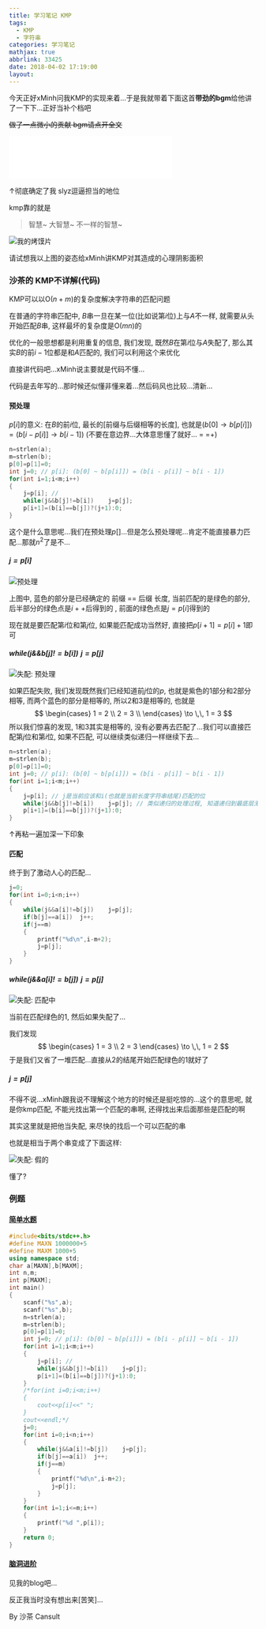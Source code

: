 ```yaml
---
title: 学习笔记 KMP
tags:
  - KMP
  - 字符串
categories: 学习笔记
mathjax: true
abbrlink: 33425
date: 2018-04-02 17:19:00
layout:
---
```


今天正好xMinh问我KMP的实现来着...于是我就带着下面这首**带劲的bgm**给他讲了一下下...正好当补个档吧

~~做了一点微小的贡献 bgm请点开全文~~

<!--more-->

<iframe frameborder="no" border="0" marginwidth="0" marginheight="0" width=330 height=86 src="//music.163.com/outchain/player?type=2&id=548408261&auto=0&height=66"></iframe>

↑彻底确定了我 slyz逗逼担当的地位


kmp靠的就是

> 智慧~ 大智慧~ 不一样的智慧~


![我的烤馍片](../pictures/20180224G.jpg)

请试想我以上图的姿态给xMinh讲KMP对其造成的心理阴影面积

### 沙茶的 KMP不详解(代码)


KMP可以以$\mathrm O(n + m)$的复杂度解决字符串的匹配问题

在普通的字符串匹配中, $B$串一旦在某一位(比如说第$i$位)上与$A$不一样, 就需要从头开始匹配$B$串, 这样最坏的复杂度是$\mathrm O(m n)$的

优化的一般思想都是利用重复的信息, 我们发现, 既然$B$在第$i$位与$A$失配了, 那么其实$B$的前$i - 1$位都是和$A$匹配的, 我们可以利用这个来优化

直接讲代码吧...xMinh说主要就是代码不懂...

代码是去年写的...那时候还似懂非懂来着...然后码风也比较...清新...

#### 预处理

$p[i]$的意义: 在$B$的前$i$位, 最长的[前缀与后缀相等的长度], 
也就是$(b[0] \to b[p[i]]) = (b[i - p[i]] \to b[i - 1])$ (不要在意边界...大体意思懂了就好... = =+)

```cpp
n=strlen(a);
m=strlen(b);
p[0]=p[1]=0;
int j=0; // p[i]: (b[0] ~ b[p[i]]) = (b[i - p[i]] ~ b[i - 1])
for(int i=1;i<m;i++)
{
	j=p[i]; // 
	while(j&&b[j]!=b[i])	j=p[j];
	p[i+1]=(b[i]==b[j])?(j+1):0;
}
```

这个是什么意思呢...我们在预处理$p[]$...但是怎么预处理呢...肯定不能直接暴力匹配...那就$n^2$了是不...

##### $j = p[i]$

![预处理](../pictures/20190224A.png)

上图中, 蓝色的部分是已经确定的 前缀 == 后缀 长度, 当前匹配的是绿色的部分, 后半部分的绿色点是$i++$后得到的
, 前面的绿色点是$j = p[i]$得到的

现在就是要匹配第$i$位和第$j$位, 如果能匹配成功当然好, 直接把$p[i + 1] = p[i] + 1$即可

##### $while (j \&\& b[j] != b[i]) \,\, j = p[j]$

![失配: 预处理](../pictures/20190224B.png)

如果匹配失败, 我们发现既然我们已经知道前$j$位的$p$, 也就是紫色的1部分和2部分相等, 而两个蓝色的部分是相等的, 所以2和3是相等的, 也就是
$$
\begin{cases}
1 = 2 \\
2 = 3 \\
\end{cases}
\to \,\, 1 = 3
$$
所以我们惊喜的发现, 1和3其实是相等的, 没有必要再去匹配了...我们可以直接匹配第$j$位和第$i$位, 如果不匹配, 可以继续类似递归一样继续下去...

```cpp
n=strlen(a);
m=strlen(b);
p[0]=p[1]=0;
int j=0; // p[i]: (b[0] ~ b[p[i]]) = (b[i - p[i]] ~ b[i - 1])
for(int i=1;i<m;i++)
{
	j=p[i]; // j是当前应该和i(也就是当前长度字符串结尾)匹配的位
	while(j&&b[j]!=b[i])	j=p[j]; // 类似递归的处理过程, 知道递归到最底层无法递归: j回到开头了
	p[i+1]=(b[i]==b[j])?(j+1):0;
}
```

↑再粘一遍加深一下印象

#### 匹配

终于到了激动人心的匹配...

```cpp
j=0;
for(int i=0;i<n;i++)
{
	while(j&&a[i]!=b[j])	j=p[j];
	if(b[j]==a[i])	j++;
	if(j==m)
	{
		printf("%d\n",i-m+2);
		j=p[j];
	}
}
```

##### $while (j \&\&a[i] != b[j])\,\, j = p[j]$

![失配: 匹配中](../pictures/20190224C.png)

当前在匹配绿色的1, 然后如果失配了...

我们发现
$$
\begin{cases}
1 = 3 \\
2 = 3
\end{cases}
\to \,\, 1 = 2
$$
于是我们又省了一堆匹配...直接从2的结尾开始匹配绿色的1就好了

##### $j=p[j]$

不得不说...xMinh跟我说不理解这个地方的时候还是挺吃惊的...这个的意思呢, 就是你kmp匹配, 不能光找出第一个匹配的串啊, 还得找出来后面那些是匹配的啊

其实这里就是把他当失配, 来尽快的找后一个可以匹配的串

也就是相当于两个串变成了下面这样: 

![失配: 假的](../pictures/20190224D.png)

懂了?

### 例题

#### [简单水题](https://www.luogu.org/problemnew/show/P3375)

```cpp
#include<bits/stdc++.h>
#define MAXN 1000000+5
#define MAXM 1000+5
using namespace std;
char a[MAXN],b[MAXM];
int n,m;
int p[MAXM];
int main()
{
	scanf("%s",a);
	scanf("%s",b);
	n=strlen(a);
	m=strlen(b);
	p[0]=p[1]=0;
	int j=0; // p[i]: (b[0] ~ b[p[i]]) = (b[i - p[i]] ~ b[i - 1])
	for(int i=1;i<m;i++)
	{
		j=p[i]; // 
		while(j&&b[j]!=b[i])	j=p[j];
		p[i+1]=(b[i]==b[j])?(j+1):0;
	}
	/*for(int i=0;i<m;i++)
	{
		cout<<p[i]<<" ";
	}
	cout<<endl;*/
	j=0;
	for(int i=0;i<n;i++)
	{
		while(j&&a[i]!=b[j])	j=p[j];
		if(b[j]==a[i])	j++;
		if(j==m)
		{
			printf("%d\n",i-m+2);
			j=p[j];
		}
	}
	for(int i=1;i<=m;i++)
	{
		printf("%d ",p[i]);
	}
	return 0;
}
```

#### [脑洞进阶](https://www.cansult.ga/2911.html)

见我的blog吧...

反正我当时没有想出来[苦笑]...


By 沙茶 Cansult